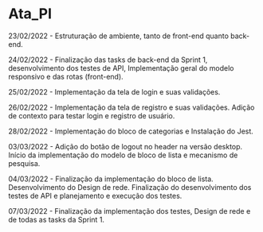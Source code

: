 # Ata_PI

<p>23/02/2022 - Estruturação de ambiente, tanto de front-end quanto back-end.</p>
<p>24/02/2022 - Finalização das tasks de back-end da Sprint 1, desenvolvimento dos testes de API, Implementação geral do modelo responsivo e das rotas (front-end).</p>
<p>25/02/2022 - Implementação da tela de login e suas validações.</p>
<p>26/02/2022 - Implementação da tela de registro e suas validações. Adição de contexto para testar login e registro de usuário.</p> 
<p>28/02/2022 - Implementação do bloco de categorias e Instalação do Jest.</p>
<p>03/03/2022 - Adição do botão de logout no header na versão desktop. Início da implementação do modelo de bloco de lista e mecanismo de pesquisa.</p>
<p>04/03/2022 - Finalização da implementação do bloco de lista. Desenvolvimento do Design de rede. Finalização do desenvolvimento dos testes de API e planejamento e execução dos testes.</p>
<p>07/03/2022 - Finalização da implementação dos testes, Design de rede e de todas as tasks da Sprint 1.</p>






